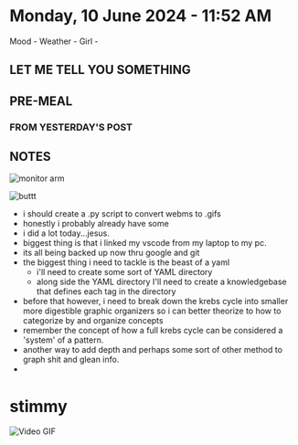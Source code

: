 # Monday, 10 June 2024 - 11:52 AM
 Mood -
 Weather -
 Girl -

 ## LET ME TELL YOU SOMETHING 

 ## PRE-MEAL 

### FROM YESTERDAY'S POST

 ## NOTES

![monitor arm](image-2.png)

![buttt](image.png)

- i should create a .py script to convert webms to .gifs
- honestly i probably already have some
- i did a lot today...jesus. 
- biggest thing is that i linked my vscode from my laptop to my pc. 
- its all being backed up now thru google and git
- the biggest thing i need to tackle is the beast of a yaml
  - i'll need to create some sort of YAML directory 
  - along side the YAML directory I'll need to create a knowledgebase that defines each tag in the directory
- before that however, i need to break down the krebs cycle into smaller more digestible graphic organizers so i can better theorize to how to categorize by and organize concepts
- remember the concept of how a full krebs cycle can be considered a 'system' of a pattern. 
- another way to add depth and perhaps some sort of other method to graph shit and glean info. 
- 

 # stimmy

![Video GIF](H:/My%20Google%20Drive/.OBSIDIAN%20VAULT/.DevLog/.devlog.entries/.entries/.entries/.entriesassets/1717876657649283.gif)
